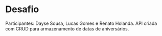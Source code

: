 # Desafio
Participantes: Dayse Sousa, Lucas Gomes e Renato Holanda.
API criada com CRUD para armazenamento de datas de aniversários.
